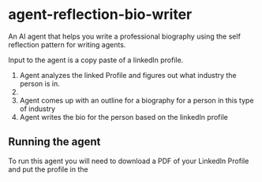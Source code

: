 # agent-reflection-bio-writer

An AI agent that helps you write a professional biography using the 
self reflection pattern for writing agents.

Input to the agent is a copy paste of a linkedIn profile. 


1. Agent analyzes the linked Profile and figures out what industry
   the person is in. 
2. 
3. Agent comes up with an outline for a biography for a person in 
   this type of industry
3. Agent writes the bio for the person based on the linkedIn profile


## Running the agent

To run this agent you will need to download a PDF of your LinkedIn Profile and put the profile in the 
